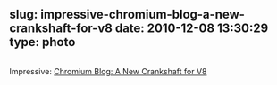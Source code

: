 slug: impressive-chromium-blog-a-new-crankshaft-for-v8
date: 2010-12-08 13:30:29
type: photo
---

<a href="http://blog.chromium.org/2010/12/new-crankshaft-for-v8.html"><img src="{{@asset.url swerner/tumblr/2010-12-08-impressive-chromium-blog-a-new-crankshaft-for-v8-4201ef7f54.png}}" alt=""/></a>

Impressive: [Chromium Blog: A New Crankshaft for V8](http://blog.chromium.org/2010/12/new-crankshaft-for-v8.html)
